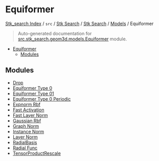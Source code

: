 # Equiformer

[Stk_search Index](../../../../../README.md#stk_search-index) / `src` / [Stk Search](../../../index.md#stk-search) / [Stk Search](../../../index.md#stk-search) / [Models](../index.md#models) / Equiformer

> Auto-generated documentation for [src.stk_search.geom3d.models.Equiformer](https://github.com/mohammedazzouzi15/STK_search/blob/main/src/stk_search/geom3d/models/Equiformer/__init__.py) module.

- [Equiformer](#equiformer)
  - [Modules](#modules)

## Modules

- [Drop](./drop.md)
- [Equiformer Type 0](./equiformer_type_0.md)
- [Equiformer Type 01](./equiformer_type_01.md)
- [Equiformer Type 0 Periodic](./equiformer_type_0_periodic.md)
- [Expnorm Rbf](./expnorm_rbf.md)
- [Fast Activation](./fast_activation.md)
- [Fast Layer Norm](./fast_layer_norm.md)
- [Gaussian Rbf](./gaussian_rbf.md)
- [Graph Norm](./graph_norm.md)
- [Instance Norm](./instance_norm.md)
- [Layer Norm](./layer_norm.md)
- [RadialBasis](./radial_basis.md)
- [Radial Func](./radial_func.md)
- [TensorProductRescale](./tensor_product_rescale.md)